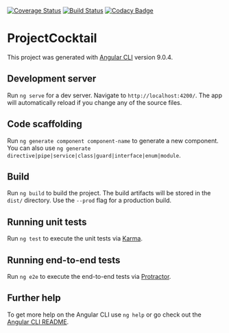 [![Coverage Status](https://coveralls.io/repos/github/francknoelkouassi-dev/project-cocktail/badge.svg?branch=master)](https://coveralls.io/github/francknoelkouassi-dev/project-cocktail?branch=master)
[![Build Status](https://travis-ci.org/francknoelkouassi-dev/project-cocktail.svg?branch=master)](https://travis-ci.org/francknoelkouassi-dev/project-cocktail)
[![Codacy Badge](https://api.codacy.com/project/badge/Grade/f955063fa2d54c9dacdb0c1a1510c50c)](https://www.codacy.com/manual/francknoelkouassi-dev/project-cocktail?utm_source=github.com&amp;utm_medium=referral&amp;utm_content=francknoelkouassi-dev/project-cocktail&amp;utm_campaign=Badge_Grade)

# ProjectCocktail

This project was generated with [Angular CLI](https://github.com/angular/angular-cli) version 9.0.4.

## Development server

Run `ng serve` for a dev server. Navigate to `http://localhost:4200/`. The app will automatically reload if you change any of the source files.

## Code scaffolding

Run `ng generate component component-name` to generate a new component. You can also use `ng generate directive|pipe|service|class|guard|interface|enum|module`.

## Build

Run `ng build` to build the project. The build artifacts will be stored in the `dist/` directory. Use the `--prod` flag for a production build.

## Running unit tests

Run `ng test` to execute the unit tests via [Karma](https://karma-runner.github.io).

## Running end-to-end tests

Run `ng e2e` to execute the end-to-end tests via [Protractor](http://www.protractortest.org/).

## Further help

To get more help on the Angular CLI use `ng help` or go check out the [Angular CLI README](https://github.com/angular/angular-cli/blob/master/README.md).

